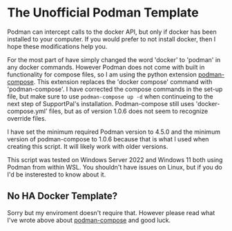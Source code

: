 # The Unofficial Podman Template
Podman can intercept calls to the docker API, but only if docker has been installed to your computer. If you would prefer to not install docker, then I hope these modifications help you.

For the most part of have simply changed the word 'docker' to 'podman' in any docker commands. However Podman does not come with built in functionality for compose files, so I am using the python extension [podman-compose](https://github.com/containers/podman-compose). This extension replaces the 'docker compose' command with 'podman-compose'. I have corrected the compose commands in the set-up file, but make sure to use `podman-compose up -d` when continueing to the next step of SupportPal's installation. Podman-compose still uses 'docker-compose.yml' files, but as of version 1.0.6 does not seem to recognize override files. 

I have set the minimum required Podman version to 4.5.0 and the minimum version of podman-compose to 1.0.6 because that is what I used when creating this script. It will likely work with older versions.

This script was tested on Windows Server 2022 and Windows 11 both using Podman from within WSL. You shouldn't have issues on Linux, but if you do I'd be insterested to know about it.

## No HA Docker Template?
Sorry but my enviroment doesn't require that. However please read what I've wrote above about [podman-compose](https://github.com/containers/podman-compose) and good luck. 